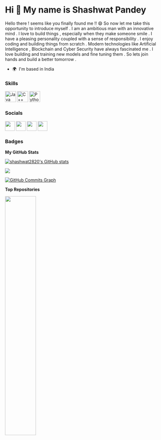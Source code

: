 Hi 👋 My name is Shashwat Pandey
================================

Hello there ! seems like you finally found me !! 😄 So now let me take this opportunity to introduce myself . I am an ambitious man with an innovative mind . I love to build things , especially when they make someone smile . I have a pleasing personality coupled with a sense of responsibility . I enjoy coding and building things from scratch . Modern technologies like Artificial Intelligence , Blockchain and Cyber Security have always fascinated me . I love building and training new models and fine tuning them . So lets join hands and build a better tomorrow .

* 🌍  I'm based in India

### Skills

<p align="left">
<a href="https://www.oracle.com/java/" target="_blank" rel="noreferrer"><img src="https://raw.githubusercontent.com/danielcranney/readme-generator/main/public/icons/skills/java-colored.svg" width="36" height="36" alt="Java" /></a>
<a href="https://docs.microsoft.com/en-us/cpp/?view=msvc-170" target="_blank" rel="noreferrer"><img src="https://raw.githubusercontent.com/danielcranney/readme-generator/main/public/icons/skills/cplusplus-colored.svg" width="36" height="36" alt="C++" /></a>
<a href="https://www.python.org/" target="_blank" rel="noreferrer"><img src="https://raw.githubusercontent.com/danielcranney/readme-generator/main/public/icons/skills/python-colored.svg" width="36" height="36" alt="Python" /></a>
</p>


### Socials

<p align="left"> <a href="https://www.github.com/shashwat2820" target="_blank" rel="noreferrer"><img src="https://raw.githubusercontent.com/danielcranney/readme-generator/main/public/icons/socials/github.svg" width="32" height="32" /></a> <a href="https://www.linkedin.com/in/shashwat-pandey-555b9318b/" target="_blank" rel="noreferrer"><img src="https://raw.githubusercontent.com/danielcranney/readme-generator/main/public/icons/socials/linkedin.svg" width="32" height="32" /></a> <a href="http://www.medium.com/@shashwat.pandeybcy2019" target="_blank" rel="noreferrer"><img src="https://raw.githubusercontent.com/danielcranney/readme-generator/main/public/icons/socials/medium.svg" width="32" height="32" /></a> <a href="https://www.twitter.com/Shashwa08426805" target="_blank" rel="noreferrer"><img src="https://raw.githubusercontent.com/danielcranney/readme-generator/main/public/icons/socials/twitter.svg" width="32" height="32" /></a></p>

### Badges

<b>My GitHub Stats</b>

<a href="http://www.github.com/shashwat2820"><img src="https://github-readme-stats.vercel.app/api?username=shashwat2820&show_icons=true&hide=&count_private=true&title_color=0891b2&text_color=ffffff&icon_color=0891b2&bg_color=1c1917&hide_border=true&show_icons=true" alt="shashwat2820's GitHub stats" /></a>

<a href="http://www.github.com/shashwat2820"><img src="https://github-readme-streak-stats.herokuapp.com/?user=shashwat2820&stroke=ffffff&background=1c1917&ring=0891b2&fire=0891b2&currStreakNum=ffffff&currStreakLabel=0891b2&sideNums=ffffff&sideLabels=ffffff&dates=ffffff&hide_border=true" /></a>

<a href="http://www.github.com/shashwat2820"><img src="https://activity-graph.herokuapp.com/graph?username=shashwat2820&bg_color=1c1917&color=ffffff&line=0891b2&point=ffffff&area_color=1c1917&area=true&hide_border=true&custom_title=GitHub%20Commits%20Graph" alt="GitHub Commits Graph" /></a>

<b>Top Repositories</b>

<div width="100%" align="center"><a href="https://github.com/shashwat2820/deep-learning" align="left"><img align="left" width="45%" src="https://github-readme-stats.vercel.app/api/pin/?username=shashwat2820&repo=deep-learning&title_color=0891b2&text_color=ffffff&icon_color=0891b2&bg_color=1c1917&hide_border=true&locale=en" /></a></div><br /><br /><br /><br /><br /><br /><br />







<!--
![github banner](https://user-images.githubusercontent.com/60284236/129443431-f970e9ca-bf65-4800-bce6-ec3b761f451c.png)
### Hi there , My name is Shashwat Pandey 👋

Hello there ! seems like you finally found me  !! 😄 So now let me take this opportunity to introduce myself .
I am an ambitious man with an innovative mind . I love to build things , especially when they make someone smile . I have a pleasing personality coupled with a sense of responsibility .
I enjoy coding and building things from scratch . Modern technologies like Artificial Intelligence , Blockchain and Cyber Security have always fascinated me . I love building and training new models and fine tuning them . So lets join hands and build a better tomorrow .

My Artifitial Intelligence Stack:

![image](https://user-images.githubusercontent.com/60284236/129443575-56a7ff64-59a7-47e6-bee0-b68ccd54d9d2.png)
![image](https://user-images.githubusercontent.com/60284236/129443578-b9155100-e597-4457-bda7-e5a9b9220d92.png)
![image](https://user-images.githubusercontent.com/60284236/129443612-fb037d7d-33b2-41f4-9d5b-9f411e0541e4.png)

![image](https://user-images.githubusercontent.com/60284236/129443662-012566d2-89d9-4a75-a580-b571307d71c4.png)
![image](https://user-images.githubusercontent.com/60284236/129443670-9e566b94-6784-43d5-840b-a31256d7263f.png)
![image](https://user-images.githubusercontent.com/60284236/129443684-0e29e682-6698-4455-b558-39910ba96d1d.png)

Coding Stack:
![image](https://user-images.githubusercontent.com/60284236/129443728-803bf892-689d-4f1a-a793-deaf330adc60.png)
![image](https://user-images.githubusercontent.com/60284236/129443733-078725e1-63c9-49a1-bbda-248bb8493712.png)

-->
<!--
**shashwat2820/shashwat2820** is a ✨ _special_ ✨ repository because its `README.md` (this file) appears on your GitHub profile.

Here are some ideas to get you started:

- 🔭 I’m currently working on ...
- 🌱 I’m currently learning ...
- 👯 I’m looking to collaborate on ...
- 🤔 I’m looking for help with ...
- 💬 Ask me about ...
- 📫 How to reach me: ...
- 😄 Pronouns: ...
- ⚡ Fun fact: ...
-->

